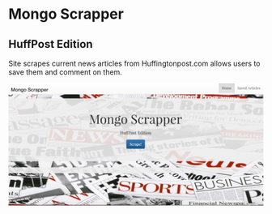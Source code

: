 # Mongo Scrapper
## HuffPost Edition

Site scrapes current news articles from Huffingtonpost.com allows users to save them and comment on them.

![Site Image](public/assets/css/mongoScrapper.png) 
